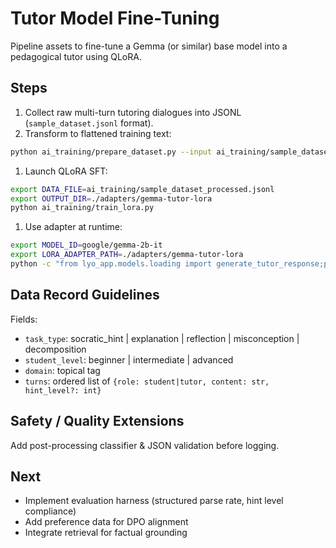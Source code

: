 # Tutor Model Fine-Tuning

Pipeline assets to fine-tune a Gemma (or similar) base model into a pedagogical tutor using QLoRA.

## Steps

1. Collect raw multi-turn tutoring dialogues into JSONL (`sample_dataset.jsonl` format).
1. Transform to flattened training text:

```bash
python ai_training/prepare_dataset.py --input ai_training/sample_dataset.jsonl --output ai_training/sample_dataset_processed.jsonl
```

1. Launch QLoRA SFT:

```bash
export DATA_FILE=ai_training/sample_dataset_processed.jsonl
export OUTPUT_DIR=./adapters/gemma-tutor-lora
python ai_training/train_lora.py
```

1. Use adapter at runtime:

```bash
export MODEL_ID=google/gemma-2b-it
export LORA_ADAPTER_PATH=./adapters/gemma-tutor-lora
python -c "from lyo_app.models.loading import generate_tutor_response;print(generate_tutor_response('Teach loops','How do I repeat code 5 times?','beginner').response)"
```

## Data Record Guidelines

Fields:

- `task_type`: socratic_hint | explanation | reflection | misconception | decomposition
- `student_level`: beginner | intermediate | advanced
- `domain`: topical tag
- `turns`: ordered list of `{role: student|tutor, content: str, hint_level?: int}`

## Safety / Quality Extensions

Add post-processing classifier & JSON validation before logging.

## Next

- Implement evaluation harness (structured parse rate, hint level compliance)
- Add preference data for DPO alignment
- Integrate retrieval for factual grounding
